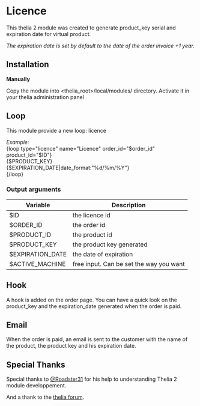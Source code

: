# Licence
This thelia 2 module was created to generate product_key serial and expiration date for virtual product.

*The expiration date is set by default to the date of the order invoice +1 year.*
## Installation

**Manually**

Copy the module into <thelia_root>/local/modules/ directory.
Activate it in your thelia administration panel

## Loop
This module provide a new loop: licence

*Example:*
</br>
 {loop type="licence" name="Licence" order_id="$order_id" product_id="$ID"}
</br>
        {$PRODUCT_KEY}</li>
</br>
        {$EXPIRATION_DATE|date_format:"%d/%m/%Y"}
</br>
{/loop}

### Output arguments

|Variable         |Description |
|---              |--- |
|$ID              | the licence id                                                             |                                                                       
|$ORDER_ID        | the order id                                                               |                                                                                      |$CUSTOMER_ID     | the customer id                                                            |
|$PRODUCT_ID      | the product id                                                             |                                                                                  
|$PRODUCT_KEY     | the product key generated                                                  |                                                                          
|$EXPIRATION_DATE | the date of expiration                                                     |          
|$ACTIVE_MACHINE  | free input. Can be set the way you want                                    |

## Hook
A hook is added on the order page. You can have a quick look on the product_key and the expiration_date generated when the order is paid.

## Email
When the order is paid, an email is sent to the customer with the name of the product, the product key and his expiration date.

## Special Thanks
Special thanks to [@Roadster31](https://github.com/roadster31) for his help to understanding Thelia 2 module developpement.

And a thank to the [thelia forum](https://forum.thelia.net).